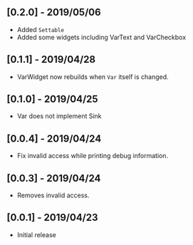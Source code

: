 ## [0.2.0] - 2019/05/06

 - Added `Settable`
 - Added some widgets including VarText and VarCheckbox

## [0.1.1] - 2019/04/28

 - VarWidget now rebuilds when `Var` itself is changed.


## [0.1.0] - 2019/04/25

 - Var does not implement Sink


## [0.0.4] - 2019/04/24

 - Fix invalid access while printing debug information.
 
 
## [0.0.3] - 2019/04/24

 - Removes invalid access.
 

## [0.0.1] - 2019/04/23

 - Initial release
